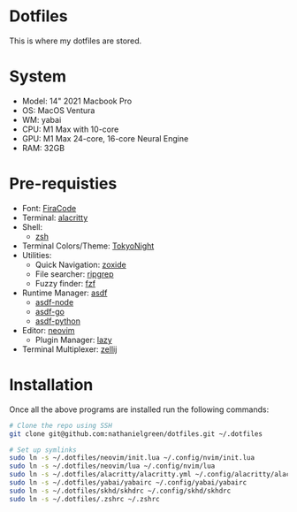 # Dotfiles

This is where my dotfiles are stored.

# System

- Model: 14" 2021 Macbook Pro
- OS: MacOS Ventura
- WM: yabai
- CPU: M1 Max with 10-core  
- GPU: M1 Max 24-core, 16-core Neural Engine
- RAM: 32GB

# Pre-requisties

- Font: [FiraCode](https://github.com/tonsky/FiraCode/wiki/)
- Terminal: [alacritty](https://alacritty.org/)
- Shell: 
  - [zsh](https://www.zsh.org/)
- Terminal Colors/Theme: [TokyoNight](https://github.com/folke/tokyonight.nvim)
- Utilities:
  - Quick Navigation: [zoxide](https://github.com/ajeetdsouza/zoxide)
  - File searcher: [ripgrep](https://github.com/BurntSushi/ripgrep)
  - Fuzzy finder: [fzf](https://github.com/junegunn/fzf)
- Runtime Manager: [asdf](https://asdf-vm.com/)
  - [asdf-node](https://github.com/asdf-vm/asdf-nodejs)
  - [asdf-go](https://github.com/kennyp/asdf-golang)
  - [asdf-python](https://github.com/danhper/asdf-python)
- Editor: [neovim](https://github.com/neovim/neovim)
  - Plugin Manager: [lazy](https://www.lazyvim.org/)
- Terminal Multiplexer: [zellij](https://zellij.dev/)

# Installation

Once all the above programs are installed run the following commands:

```bash
# Clone the repo using SSH
git clone git@github.com:nathanielgreen/dotfiles.git ~/.dotfiles

# Set up symlinks
sudo ln -s ~/.dotfiles/neovim/init.lua ~/.config/nvim/init.lua
sudo ln -s ~/.dotfiles/neovim/lua ~/.config/nvim/lua
sudo ln -s ~/.dotfiles/alacritty/alacritty.yml ~/.config/alacritty/alacritty.yml
sudo ln -s ~/.dotfiles/yabai/yabairc ~/.config/yabai/yabairc
sudo ln -s ~/.dotfiles/skhd/skhdrc ~/.config/skhd/skhdrc
sudo ln -s ~/.dotfiles/.zshrc ~/.zshrc
```
